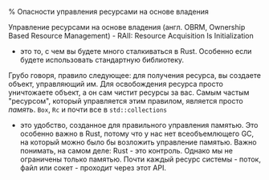 % Опасности управления ресурсами на основе владения

Управление ресурсами на основе владения (англ. OBRM, Ownership 
Based Resource Management) - RAII: Resource Acquisition Is Initialization
- это то, с чем вы будете много сталкиваться в Rust. Особенно если будете
использовать стандартную библиотеку.

Грубо говоря, правило следующее: для получения ресурса, вы создаете объект,
управляющий им. Для освобождения ресурса просто уничтожаете объект, а он сам
чистит ресурсы за вас. Самым частым "ресурсом", который управляется этим
правилом, является просто *память*. `Box`, `Rc` и почти все в `std::collections`
- это удобство, созданное для правильного управления памятью. Это особенно важно
в Rust, потому что у нас нет всеобъемлющего GC, на который можно было бы
возложить управление памятью. Важно понимать, на самом деле: Rust - это
контроль. Однако мы не ограничены только памятью. Почти каждый ресурс системы -
поток, файл или сокет - проходит через этот API.
